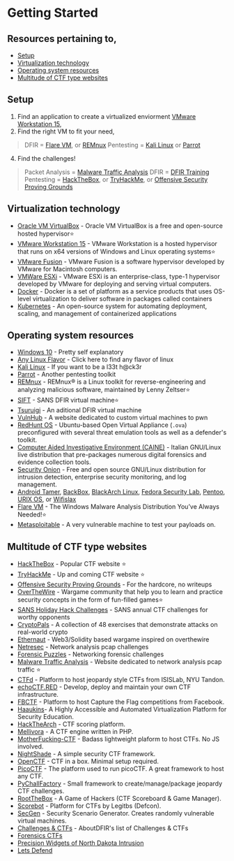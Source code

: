 # Getting Started
## Resources pertaining to, 
  - [Setup](#setup)
  - [Virtualization technology](#Virtualization-technology)
  - [Operating system resources](#Operating-system-resources)
  - [Multitude of CTF type websites](#Multitude-of-CTF-type-websites)

## Setup

1. Find an application to create a virtualized enviorment [VMware Workstation 15](https://www.vmware.com/products/workstation-player/workstation-player-evaluation.html), 
2. Find the right VM to fit your need, 
>DFIR = [Flare VM](https://www.fireeye.com/blog/threat-research/2017/07/flare-vm-the-windows-malware.html), or [REMnux](https://remnux.org/)
>Pentesting = [Kali Linux](https://www.kali.org/downloads/) or [Parrot](https://parrotlinux.org/)
4. Find the challenges!
> Packet Analysis = [Malware Traffic Analysis](https://www.malware-traffic-analysis.net/)
> DFIR = [DFIR Training](https://www.dfir.training/tools-sw-hw)
> Pentesting = [HackTheBox](https://www.hackthebox.eu/login), or [TryHackMe](https://tryhackme.com/login), or [Offensive Security Proving Grounds](https://www.offensive-security.com/labs/)

## Virtualization technology
- [Oracle VM VirtualBox](https://www.virtualbox.org/) - Oracle VM VirtualBox is a free and open-source hosted hypervisor⭐
- [VMware Workstation 15](https://www.vmware.com/products/workstation-player/workstation-player-evaluation.html) - VMware Workstation is a hosted hypervisor that runs on x64 versions of Windows and Linux operating systems⭐
- [VMware Fusion](https://www.vmware.com/products/fusion/fusion-evaluation.html) - VMware Fusion is a software hypervisor developed by VMware for Macintosh computers.
- [VMWare ESXi](https://www.vmware.com/products/esxi-and-esx.html) - VMware ESXi is an enterprise-class, type-1 hypervisor developed by VMware for deploying and serving virtual computers.
- [Docker](https://www.docker.com/products/docker-desktop) - Docker is a set of platform as a service products that uses OS-level virtualization to deliver software in packages called containers 
- [Kubernetes](https://kubernetes.io/) - An open-source system for automating deployment, scaling, and management of containerized applications

## Operating system resources
- [Windows 10](https://developer.microsoft.com/en-us/windows/downloads/virtual-machines/) - Pretty self explanatory
- [Any Linux Flavor](https://www.linux.org/pages/download/) - Click here to find any flavor of linux
- [Kali Linux](https://www.kali.org/downloads/) - If you want to be a l33t h@ck3r
- [Parrot](https://parrotlinux.org/) - Another pentesting toolkit
- [REMnux](https://remnux.org/) - REMnux® is a Linux toolkit for reverse-engineering and analyzing malicious software, maintained by Lenny Zeltser⭐
- [SIFT](https://digital-forensics.sans.org/community/downloads) - SANS DFIR virtual machine⭐
- [Tsuruigi](https://tsurugi-linux.org/) - An aditional DFIR virtual machine
- [VulnHub](https://www.vulnhub.com/) - A website dedicated to custom virtual machines to pwn
- [RedHunt OS](https://github.com/redhuntlabs/RedHunt-OS) - Ubuntu-based Open Virtual Appliance (`.ova`) preconfigured with several threat emulation tools as well as a defender's toolkit.
- [Computer Aided Investigative Environment (CAINE)](https://caine-live.net/) - Italian GNU/Linux live distribution that pre-packages numerous digital forensics and evidence collection tools.
- [Security Onion](https://securityonion.net/) - Free and open source GNU/Linux distribution for intrusion detection, enterprise security monitoring, and log management.
- [Android Tamer](https://androidtamer.com/), [BackBox](https://backbox.org/), [BlackArch Linux](https://blackarch.org/), [Fedora Security Lab](https://labs.fedoraproject.org/security/), [Pentoo](http://www.pentoo.ch/), [URIX OS](http://urix.us/), or [Wifislax](http://www.wifislax.com/)
- [Flare VM](https://www.fireeye.com/blog/threat-research/2017/07/flare-vm-the-windows-malware.html) - The Windows Malware Analysis Distribution You’ve Always Needed!⭐
- [Metasploitable](https://sourceforge.net/projects/metasploitable/files/Metasploitable2/) - A very vulnerable machine to test your payloads on. 

## Multitude of CTF type websites
- [HackTheBox](https://www.hackthebox.eu/login) - Popular CTF website ⭐
- [TryHackMe](https://tryhackme.com/login) - Up and coming CTF website ⭐
- [Offensive Security Proving Grounds](https://www.offensive-security.com/labs/) - For the hardcore, no writeups
- [OverTheWire](https://overthewire.org/wargames/) - Wargame community that help you to learn and practice security concepts in the form of fun-filled games⭐
- [SANS Holiday Hack Challenges](https://www.holidayhackchallenge.com/past-challenges/index.html) - SANS annual CTF challenges for worthy opponents
- [CryptoPals](https://cryptopals.com/) - A collection of 48 exercises that demonstrate attacks on real-world crypto
- [Ethernaut](https://ethernaut.openzeppelin.com/) - Web3/Solidity based wargame inspired on overthewire
- [Netresec](https://www.netresec.com/?page=PcapFiles) - Network analysis pcap challenges
- [Forensic Puzzles](http://forensicscontest.com/puzzles) - Networking forensic challenges
- [Malware Traffic Analysis](https://www.malware-traffic-analysis.net/) - Website dedicated to network analysis pcap traffic ⭐
- [CTFd](https://github.com/isislab/CTFd) - Platform to host jeopardy style CTFs from ISISLab, NYU Tandon.
- [echoCTF.RED](https://github.com/echoCTF/echoCTF.RED) - Develop, deploy and maintain your own CTF infrastructure.
- [FBCTF](https://github.com/facebook/fbctf) - Platform to host Capture the Flag competitions from Facebook.
- [Haaukins](https://github.com/aau-network-security/haaukins)- A Highly Accessible and Automated Virtualization Platform for Security Education.
- [HackTheArch](https://github.com/mcpa-stlouis/hack-the-arch) - CTF scoring platform.
- [Mellivora](https://github.com/Nakiami/mellivora) - A CTF engine written in PHP.
- [MotherFucking-CTF](https://github.com/andreafioraldi/motherfucking-ctf) - Badass lightweight plaform to host CTFs. No JS involved.
- [NightShade](https://github.com/UnrealAkama/NightShade) - A simple security CTF framework.
- [OpenCTF](https://github.com/easyctf/openctf) - CTF in a box. Minimal setup required.
- [PicoCTF](https://github.com/picoCTF/picoCTF) - The platform used to run picoCTF. A great framework to host any CTF.
- [PyChallFactory](https://github.com/pdautry/py_chall_factory) - Small framework to create/manage/package jeopardy CTF challenges.
- [RootTheBox](https://github.com/moloch--/RootTheBox) - A Game of Hackers (CTF Scoreboard & Game Manager).
- [Scorebot](https://github.com/legitbs/scorebot) - Platform for CTFs by Legitbs (Defcon).
- [SecGen](https://github.com/cliffe/SecGen) - Security Scenario Generator. Creates randomly vulnerable virtual machines.
- [Challenges & CTFs](https://aboutdfir.com/education/challenges-ctfs/) - AboutDFIR's list of Challenges & CTFs
- [Forensics CTFs](https://github.com/apsdehal/awesome-ctf/blob/master/README.md#forensics)
- [Precision Widgets of North Dakota Intrusion](https://betweentwodfirns.blogspot.com/2017/11/dfir-ctf-precision-widgets-of-north.html)
- [Lets Defend](https://letsdefend.io/)
